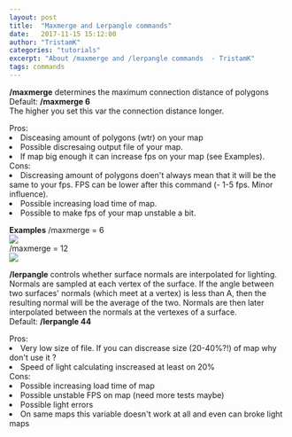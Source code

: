 ```yaml
---
layout: post
title:  "Maxmerge and Lerpangle commands"
date:   2017-11-15 15:12:00
author: "TristamK"
categories: "tutorials"
excerpt: "About /maxmerge and /lerpangle commands  - TristamK"
tags: commands
---
```

 <strong>/maxmerge</strong> determines the maximum connection distance  of polygons
<br>
Default: <strong>/maxmerge 6</strong>
<br>
The higher you set this var the connection distance longer. 
<br>

<div class="contentbox">
Pros:
	<li> Disceasing amount of polygons (wtr) on your map</li>
	<li> Possible discresaing output file of your map.</li>
	<li> If map big enough it can increase fps on your map (see Examples).</li>
</div>

<div class="contentbox">
Cons:
	<li> Discreasing amount of polygons doen't always mean that it will be the same to your fps. FPS can be lower after this command (- 1-5 fps. Minor influence).</li>
	<li> Possible increasing load time of map.</li>
	<li> Possible to make fps of your map unstable a bit. </li>
</div>

<strong>Examples</strong>
/maxmerge = 6 <br>
<img src="{{ base.url }}/content/images/posts/sauersauce_20171115-1.jpg"> <br>
/maxmerge = 12 <br>
<img src="{{ base.url }}/content/images/posts/sauersauce_20171115-1.jpg"> <br>

 <strong>/lerpangle</strong> controls whether surface normals are interpolated for lighting. <br>
Normals are sampled at each vertex of the surface. If the angle between two surfaces' normals (which meet at a vertex) is less than A, then the resulting normal will be the average of the two. Normals are then later interpolated between the normals at the vertexes of a surface. <br>
Default: <strong>/lerpangle 44</strong>

<div class="contentbox">
Pros:
	<li> Very low size of file. If you can discrease size (20-40%?!) of map why don't use it ?</li>
	<li> Speed of light calculating inscreased at least on 20%</li>
</div>

<div class="contentbox">
Cons:
	<li> Possible increasing load time of map</li>
	<li> Possible unstable FPS on map (need more tests maybe)</li>
	<li> Possible light errors</li>
	<li> On same maps this variable doesn't work at all and even can broke light maps</li>
</div>

